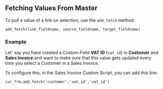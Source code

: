 ## Fetching Values From Master

To pull a value of a link on selection, use the `add_fetch` method.

```
add_fetch(link_fieldname, source_fieldname, target_fieldname)
```

### Example

Let' say you have created a Custom Field **VAT ID** (`vat_id`) in **Customer** and **Sales Invoice** and want to make sure that this value gets updated every time you select a Customer in a Sales Invoice.

To configure this, in the Sales Invoice Custom Script, you can add this line:

```
cur_frm.add_fetch('customer','vat_id','vat_id')
```